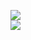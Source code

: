 [![](https://img.shields.io/badge/Made%20With-Github%20Spray-lightgrey.svg?style=for-the-badge&logo=github)](https://github.com/Annihil/github-spray#763)  
[![](https://i.imgur.com/2DrTn0Z.gif)](https://github.com/Annihil/github-spray)